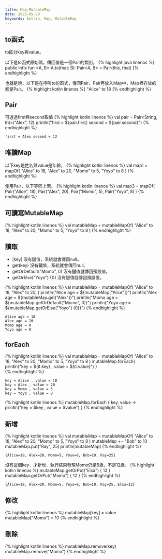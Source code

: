 ```yaml
---
title: Map,MutableMap
date: 2025-05-20
keywords: kotlin, Map, MutableMap
---
```

## to函式
to區分key與value。

以下是to函式原始碼，傳回值是一個Pair的類別。
{% highlight java linenos %}
public infix fun <A, B> A.to(that: B): Pair<A, B> = Pair(this, that)
{% endhighlight %}

也就是說，以下是在呼叫to的函式，傳回Pair，Pair再放入Map中，Map裡存放的都是Pair。
{% highlight kotlin linenos %}
"Alice" to 18
{% endhighlight %}

## Pair
可透過first與second取值
{% highlight kotlin linenos %}
val pair = Pair<String, Int>("Alex", 12)
println("first = ${pair.first} second = ${pair.second}")
{% endhighlight %}
```
first = Alex second = 12
```

## 唯讀Map
以下key是姓名與value是年齡。
{% highlight kotlin linenos %}
val map1 = mapOf(
    "Alice" to 18,
    "Alex" to 20,
    "Momo" to 5,
    "Yoyo" to 8
)
{% endhighlight %}

使用Pair，以下等同上面。
{% highlight kotlin linenos %}
val map3 = mapOf(
    Pair("Alice", 18),
    Pair("Alex", 20),
    Pair("Momo", 5),
    Pair("Yoyo", 8)
)
{% endhighlight %}

## 可讀寫MutableMap
{% highlight kotlin linenos %}
val mutableMap = mutableMapOf(
    "Alice" to 18,
    "Alex" to 20,
    "Momo" to 5,
    "Yoyo" to 8
)
{% endhighlight %}

## 讀取
- \[key\] 沒有鍵值，系統就會傳回null。
- get(key) 沒有鍵值，系統就會傳回null。
- getOrDefault("Momo", 0) 沒有鍵值就傳回預設值。
- getOrElse("Yoyo") \{0\} 沒有鍵值就傳回預設值。

{% highlight kotlin linenos %}
val mutableMap = mutableMapOf(
    "Alice" to 18,
    "Alex" to 20,
)
println("Alice age = ${mutableMap["Alice"]}")
println("Alex age = ${mutableMap.get("Alex")}")
println("Momo age = ${mutableMap.getOrDefault("Momo", 0)}")
println("Yoyo age = ${mutableMap.getOrElse("Yoyo") {0}}")
{% endhighlight %}
```
Alice age = 18
Alex age = 20
Momo age = 0
Yoyo age = 0
```

## forEach
{% highlight kotlin linenos %}
val mutableMap = mutableMapOf(
    "Alice" to 18,
    "Alex" to 20,
    "Momo" to 5,
    "Yoyo" to 8
)
mutableMap.forEach{
    println("key = ${it.key} , value = ${it.value}")
}    
{% endhighlight %}
```
key = Alice , value = 18
key = Alex , value = 20
key = Momo , value = 5
key = Yoyo , value = 8
```

{% highlight kotlin linenos %}
mutableMap.forEach { key, value ->
    println("key = $key , value = $value")
}
{% endhighlight %}

## 新增
{% highlight kotlin linenos %}
val mutableMap = mutableMapOf(
    "Alice" to 18,
    "Alex" to 20,
    "Momo" to 5,
    "Yoyo" to 8
)
mutableMap += "Bob" to 10
mutableMap.put("Ray", 25)
println(mutableMap)
{% endhighlight %}
```
{Alice=18, Alex=20, Momo=5, Yoyo=8, Bob=10, Ray=25}
```

沒有這個key，才新增，執行結果發現Momo仍是5歲，不是12歲。
{% highlight kotlin linenos %}
mutableMap.getOrPut("Elsa") { 12 }
mutableMap.getOrPut("Momo") { 12 }
{% endhighlight %}
```
{Alice=18, Alex=20, Momo=5, Yoyo=8, Bob=10, Ray=25, Elsa=12}
```

## 修改
{% highlight kotlin linenos %}
mutableMap[key] = value
mutableMap["Momo"] = 10
{% endhighlight %}

## 刪除
{% highlight kotlin linenos %}
mutableMap.remove(key)
mutableMap.remove("Momo")
{% endhighlight %}
